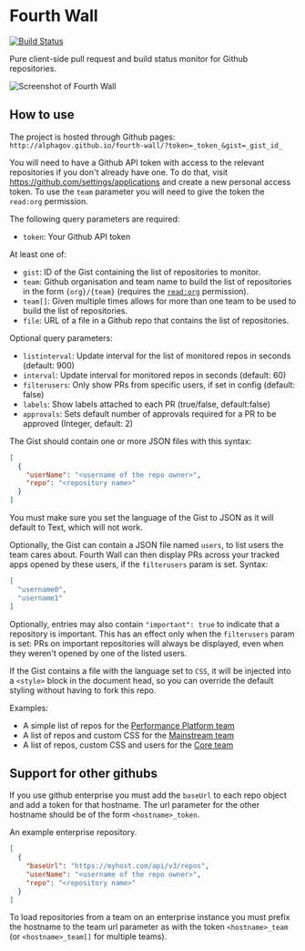 # Fourth Wall

[![Build Status](https://travis-ci.org/alphagov/fourth-wall.png)](https://travis-ci.org/alphagov/fourth-wall)

Pure client-side pull request and build status monitor for Github repositories.

![Screenshot of Fourth Wall](https://cloud.githubusercontent.com/assets/355033/6211416/6341db4e-b5d1-11e4-99d2-57b80a400a41.png)

## How to use

The project is hosted through Github pages:
`http://alphagov.github.io/fourth-wall/?token=_token_&gist=_gist_id_`

You will need to have a Github API token with access to the relevant
repositories if you don't already have one. To do that, visit
https://github.com/settings/applications and create a new personal
access token. To use the `team` parameter you will need to give the token
the `read:org` permission.

The following query parameters are required:

 - `token`: Your Github API token

At least one of:

 - `gist`: ID of the Gist containing the list of repositories to monitor.
 - `team`: Github organisation and team name to build the list of repositories in the form `{org}/{team}` (requires the [`read:org`](https://developer.github.com/v3/orgs/) permission).
 - `team[]`: Given multiple times allows for more than one team to be used to build the list of repositories.
 - `file`: URL of a file in a Github repo that contains the list of repositories.

Optional query parameters:

 - `listinterval`: Update interval for the list of monitored repos in seconds (default: 900)
 - `interval`: Update interval for monitored repos in seconds (default: 60)
 - `filterusers`: Only show PRs from specific users, if set in config (default: false)
 - `labels`: Show labels attached to each PR (true/false, default:false)
 - `approvals`: Sets default number of approvals required for a PR to be approved (Integer, default: 2)

The Gist should contain one or more JSON files with this syntax:
```json
[
  {
    "userName": "<username of the repo owner>",
    "repo": "<repository name>"
  }
]
```

You must make sure you set the language of the Gist to JSON as it will
default to Text, which will not work.

Optionally, the Gist can contain a JSON file named `users`, to list
users the team cares about. Fourth Wall can then display PRs
across your tracked apps opened by these users, if the `filterusers` param is set. Syntax:
```json
[
  "username0",
  "username1"
]
```

Optionally, entries may also contain ```"important": true``` to indicate that a
repository is important.  This has an effect only when the `filterusers` param
is set: PRs on important repositories will always be displayed, even when they
weren't opened by one of the listed users.

If the Gist contains a file with the language set to `CSS`, it will be injected
into a `<style>` block in the document head, so you can override the default
styling without having to fork this repo.

Examples:

* A simple list of repos for the [Performance Platform team](https://gist.github.com/abersager/6449384)
* A list of repos and custom CSS for the [Mainstream team](https://gist.github.com/norm/7248264)
* A list of repos, custom CSS and users for the [Core team](https://gist.github.com/issyl0/70cf0c8f3d0b1ccd2f6e)

## Support for other githubs

If you use github enterprise you must add the `baseUrl` to each repo object and
add a token for that hostname. The url parameter for the other hostname should
 be of the form `<hostname>_token`.

An example enterprise repository.

```json
[
  {
    "baseUrl": "https://myhost.com/api/v3/repos",
    "userName": "<username of the repo owner>",
    "repo": "<repository name>"
  }
]
```

To load repositories from a team on an enterprise instance you must prefix the
hostname to the team url parameter as with the token `<hostname>_team` (or
`<hostname>_team[]` for multiple teams).
